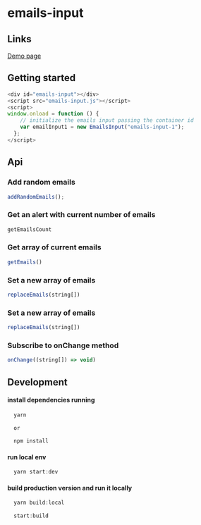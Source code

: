 # emails-input

## Links
[Demo page](https://kenta88.github.io/emails-input/docs/)

## Getting started
```javascript
<div id="emails-input"></div>
<script src="emails-input.js"></script>
<script>
window.onload = function () {
    // initialize the emails input passing the container id
    var emailInput1 = new EmailsInput("emails-input-1");
  };
</script>
```

## Api

### Add random emails
```javascript
addRandomEmails();
```

### Get an alert with current number of emails
```javascript
getEmailsCount
```

### Get array of current emails
```javascript
getEmails()
```

### Set a new array of emails
```javascript
replaceEmails(string[])
```

### Set a new array of emails
```javascript
replaceEmails(string[])
```

### Subscribe to onChange method
```javascript
onChange((string[]) => void)
```

## Development
#### install dependencies running
```javascript
  yarn
  
  or
  
  npm install
```

#### run local env
```javascript
  yarn start:dev
```

#### build production version and run it locally
```javascript
  yarn build:local
  
  start:build
```
